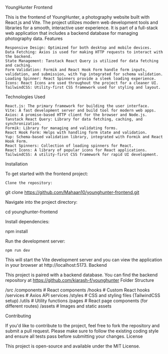 YoungHunter Frontend

This is the frontend of YoungHunter, a photography website built with React.js and Vite. The project utilizes modern web development tools and libraries for a smooth, interactive user experience. It is part of a full-stack web application that includes a backend database for managing photography data.
Features

    Responsive Design: Optimized for both desktop and mobile devices.
    Data Fetching: Axios is used for making HTTP requests to interact with the backend.
    State Management: Tanstack React Query is utilized for data fetching and caching.
    Form Validation: Formik and React Hook Form handle form inputs, validation, and submission, with Yup integrated for schema validation.
    Loading Spinner: React Spinners provide a sleek loading experience.
    Icons: React Icons are used throughout the project for a cleaner UI.
    TailwindCSS: Utility-first CSS framework used for styling and layout.

Technologies Used

    React.js: The primary framework for building the user interface.
    Vite: A fast development server and build tool for modern web apps.
    Axios: A promise-based HTTP client for the browser and Node.js.
    Tanstack React Query: Library for data fetching, caching, and synchronization.
    Formik: Library for managing and validating forms.
    React Hook Form: Helps with handling form state and validation.
    Yup: Schema-based validation library, integrated with Formik and React Hook Form.
    React Spinners: Collection of loading spinners for React.
    React Icons: A library of popular icons for React applications.
    TailwindCSS: A utility-first CSS framework for rapid UI development.

Installation

To get started with the frontend project:

    Clone the repository:

git clone https://github.com/Mahaan10/younghunter-frontend.git

Navigate into the project directory:

cd younghunter-frontend

Install dependencies:

npm install

Run the development server:

    npm run dev

This will start the Vite development server and you can view the application in your browser at http://localhost:5173.
Backend

This project is paired with a backend database. You can find the backend repository at https://github.com/kiarash-f/younghunter
Folder Structure

/src
  /components          # React components
  /hooks               # Custom React hooks
  /services            # Axios API services
  /styles              # CSS and styling files (TailwindCSS setup)
  /utils               # Utility functions
  /pages               # React page components (for different routes)
  /assets              # Images and static assets

Contributing

If you'd like to contribute to the project, feel free to fork the repository and submit a pull request. Please make sure to follow the existing coding style and ensure all tests pass before submitting your changes.
License

This project is open-source and available under the MIT License.